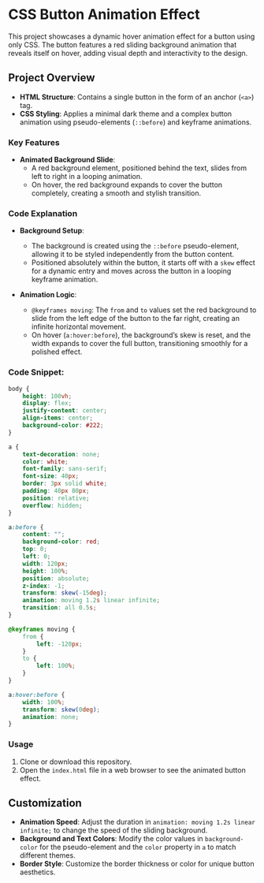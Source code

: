 # CSS Button Animation Effect

This project showcases a dynamic hover animation effect for a button using only CSS. The button features a red sliding background animation that reveals itself on hover, adding visual depth and interactivity to the design.

## Project Overview

- **HTML Structure**: Contains a single button in the form of an anchor (`<a>`) tag.
- **CSS Styling**: Applies a minimal dark theme and a complex button animation using pseudo-elements (`::before`) and keyframe animations.

### Key Features

- **Animated Background Slide**:
  - A red background element, positioned behind the text, slides from left to right in a looping animation.
  - On hover, the red background expands to cover the button completely, creating a smooth and stylish transition.

### Code Explanation

- **Background Setup**:
  - The background is created using the `::before` pseudo-element, allowing it to be styled independently from the button content.
  - Positioned absolutely within the button, it starts off with a `skew` effect for a dynamic entry and moves across the button in a looping keyframe animation.

- **Animation Logic**:
  - `@keyframes moving`: The `from` and `to` values set the red background to slide from the left edge of the button to the far right, creating an infinite horizontal movement.
  - On hover (`a:hover:before`), the background’s skew is reset, and the width expands to cover the full button, transitioning smoothly for a polished effect.

### Code Snippet:

```css
body {
    height: 100vh;
    display: flex;
    justify-content: center;
    align-items: center;
    background-color: #222;
}

a {
    text-decoration: none;
    color: white;
    font-family: sans-serif;
    font-size: 40px;
    border: 3px solid white;
    padding: 40px 80px;
    position: relative;
    overflow: hidden;
}

a:before {
    content: "";
    background-color: red;
    top: 0;
    left: 0;
    width: 120px;
    height: 100%;
    position: absolute;
    z-index: -1;
    transform: skew(-15deg);
    animation: moving 1.2s linear infinite;
    transition: all 0.5s;
}

@keyframes moving {
    from {
        left: -120px;
    }
    to {
        left: 100%;
    }
}

a:hover:before {
    width: 100%;
    transform: skew(0deg);
    animation: none;
}
```

### Usage

1. Clone or download this repository.
2. Open the `index.html` file in a web browser to see the animated button effect.

## Customization

- **Animation Speed**: Adjust the duration in `animation: moving 1.2s linear infinite;` to change the speed of the sliding background.
- **Background and Text Colors**: Modify the color values in `background-color` for the pseudo-element and the `color` property in `a` to match different themes.
- **Border Style**: Customize the border thickness or color for unique button aesthetics.

